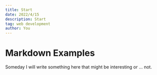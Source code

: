 ```yaml
---
title: Start
date: 2022/4/15
description: Start
tag: web development
author: You
---
```


# Markdown Examples

Someday I will write something here that might be interesting or ... not.

